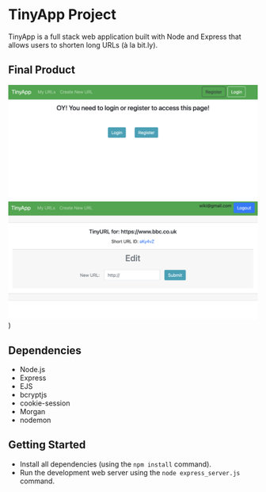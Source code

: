 # TinyApp Project

TinyApp is a full stack web application built with Node and Express that allows users to shorten long URLs (à la bit.ly).

## Final Product

!["Main page"](https://github.com/EstelleWho/tinyapp/blob/master/docs/urls-page.png?raw=true)
!["Tiny URL"](https://github.com/EstelleWho/tinyapp/blob/master/docs/TinyURL.png?raw=true))


## Dependencies

- Node.js
- Express
- EJS
- bcryptjs
- cookie-session
- Morgan
- nodemon

## Getting Started

- Install all dependencies (using the `npm install` command).
- Run the development web server using the `node express_server.js` command.
